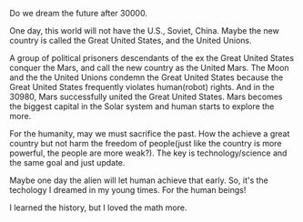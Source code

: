 Do we dream the future after 30000.

One day, this world will not have the U.S., Soviet, China.
Maybe the new country is called the Great United States, and the United Unions.

A group of political prisoners descendants of the ex the Great United States conquer the Mars, and call the new country as the United Mars.
The Moon and the the United Unions condemn the Great United States because the Great United States frequently violates human(robot) rights.
And in the 30980, Mars successfully united the Great United States.
Mars becomes the biggest capital in the Solar system and human starts to explore the more.

For the humanity, may we must sacrifice the past.
How the achieve a great country but not harm the freedom of people(just like the country is more powerful, the people are more weak?). The key is technology/science and the same goal and just update.

Maybe one day the alien will let human achieve that early. So, it's the techology I dreamed in my young times.
For the human beings!

I learned the history, but I loved the math more.

